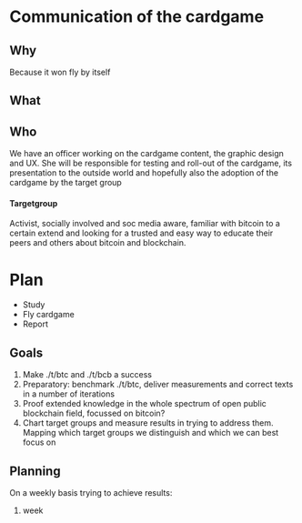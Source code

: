 # Communication of the cardgame

## Why
Because it won fly by itself

## What


## Who
We have an officer working on the cardgame content, the graphic design and UX. She will be responsible for testing and roll-out of the cardgame, its presentation to the outside world and hopefully also the adoption of the cardgame by the target group

#### Targetgroup

Activist, socially involved and soc media aware, familiar with bitcoin to a certain extend and looking for a trusted and easy way to educate their peers and others about bitcoin and blockchain.

# Plan
- Study
- Fly cardgame
- Report

## Goals 
1. Make ./t/btc and ./t/bcb a success
2. Preparatory: benchmark ./t/btc, deliver measurements and correct texts in a number of iterations
3. Proof extended knowledge in the whole spectrum of open public blockchain field, focussed on bitcoin?
4. Chart target groups and measure results in trying to address them. Mapping which target groups we distinguish and which we can best focus on


## Planning
On a weekly basis trying to achieve results:
1. week 


